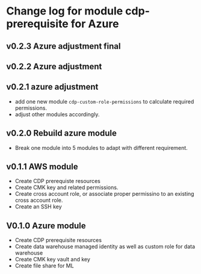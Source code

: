 # Change log for module cdp-prerequisite for Azure

## v0.2.3 Azure adjustment final
## v0.2.2 Azure adjustment

## v0.2.1 azure adjustment
- add one new module `cdp-custom-role-permissions` to calculate required permissions. 
- adjust other modules accordingly. 

## v0.2.0 Rebuild azure module
- Break one module into 5 modules to adapt with different requirement. 
## v0.1.1 AWS module
- Create CDP prerequiste resources
- Create CMK key and related permissions. 
- Create cross account role, or associate proper permissino to an existing cross account role.
- Create an SSH key

## V0.1.0 Azure module
- Create CDP prerequisite resources
- Create data warehouse managed identity as well as custom role for data warehouse
- Create CMK key vault and key
- Create file share for ML